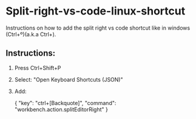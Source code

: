 # Split-right-vs-code-linux-shortcut
Instructions on how to add the split right vs code shortcut like in windows (Ctrl+º)(a.k.a Ctrl+\).

## Instructions:
1. Press Ctrl+Shift+P
2. Select: "Open Keyboard Shortcuts (JSON)"
3. Add:

    {
        "key": "ctrl+[Backquote]",
        "command": "workbench.action.splitEditorRight"
    }


